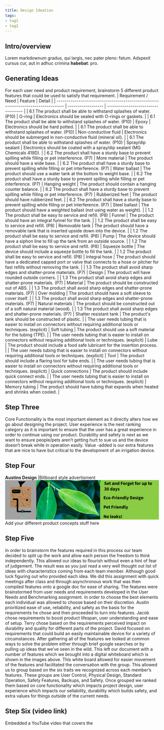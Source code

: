 ```yaml
---
title: Design Ideation
tags:
- tag1
- tag2
---
```


## Intro/overview

Lorem markdownum gradus, qui largis, nec pater pleno: fatum. Adspexit cursus
cur, aut in adhuc crimina **habebat**: pro.

## Generating Ideas

For each user need and product requirement, brainstorm 5 different product features that could be used to satisfy that requirement.
| Requirement / Need                                                                 | Feature            | Detail                              |
| ---------------------------------------------------------------------------------- | ------------------ | ----------------------------------- |
| 6.1 The product shall be able to withstand splashes of water. (P10)                | O-ring             | Electronics should be sealed with O-rings or gaskets. |
| 6.1 The product shall be able to withstand splashes of water. (P10)                | Epoxy              | Electronics should be hard potted.  |
| 6.1 The product shall be able to withstand splashes of water. (P10)                | Non-conductive fluid | Electronics should be submerged in non-conductive fluid (mineral oil). |
| 6.1 The product shall be able to withstand splashes of water. (P10)                | Spray/dip sealant  | Electronics should be coated with a spray/dip sealant (MG Chemicals 419D). |
| 6.2 The product shall have a sturdy base to prevent spilling while filling or pet interference. (P7) | More material      | The product should have a wide base. |
| 6.2 The product shall have a sturdy base to prevent spilling while filling or pet interference. (P7) | Water ballast      | The product should use a water tank at the bottom to weight base. |
| 6.2 The product shall have a sturdy base to prevent spilling while filling or pet interference. (P7) | Hanging weight     | The product should contain a hanging counter balance. |
| 6.2 The product shall have a sturdy base to prevent spilling while filling or pet interference. (P7) | Rubberized feet    | The product should have rubberized feet. |
| 6.2 The product shall have a sturdy base to prevent spilling while filling or pet interference. (P7) | Steel ballast      | The product should have a weighted ballast (not using water as weight). |
| 1.2 The product shall be easy to service and refill. (P8)                          | Funnel             | The product should have an integral funnel for the tank. |
| 1.2 The product shall be easy to service and refill. (P8)                          | Removable tank     | The product should have a removable tank that is inserted upside down into the device. |
| 1.2 The product shall be easy to service and refill. (P8)                          | Pump               | The device should have a siphon line to fill up the tank from an outside source. |
| 1.2 The product shall be easy to service and refill. (P8)                          | Squeeze bottle     | The device should include a squeeze bottle to fill the tank. |
| 1.2 The product shall be easy to service and refill. (P8)                          | Integral hose      | The product should have a dedicated capped port or valve that connects to a hose or pitcher for fast refills without removing the tank. |
| 1.3 The product shall avoid sharp edges and shatter-prone materials. (P7)          | Design             | The product will have rounded outside corners. |
| 1.3 The product shall avoid sharp edges and shatter-prone materials. (P7)          | Material           | The product should be constructed out of ABS. |
| 1.3 The product shall avoid sharp edges and shatter-prone materials. (P7)          | Over molding       | The product should have a soft sleeve to cover itself. |
| 1.3 The product shall avoid sharp edges and shatter-prone materials. (P7)          | Natural materials  | The product should be constructed out of a soft natural material (wood). |
| 1.3 The product shall avoid sharp edges and shatter-prone materials. (P7)          | Shatter resistant tank | The product's tank should be constructed of plastic. |
| The user needs tubing that is easier to install on connectors without requiring additional tools or techniques. (explicit) | Soft tubing        | The product should use a soft material for the tubing (TPE). |
| The user needs tubing that is easier to install on connectors without requiring additional tools or techniques. (explicit) | Lube               | The product should include a food safe lubricant for the insertion process. |
| The user needs tubing that is easier to install on connectors without requiring additional tools or techniques. (explicit) | Tool               | The product should include a flaring tool for tube ends. |
| The user needs tubing that is easier to install on connectors without requiring additional tools or techniques. (explicit) | Quick connections  | The product should include quick connect ends. |
| The user needs tubing that is easier to install on connectors without requiring additional tools or techniques. (explicit) | Memory tubing      | The product should have tubing that expands when heated and shrinks when cooled. |

## Step Three
Core Functionality is the most important element as it directly alters how we go about designing the project. 
User experience is the next ranking category as it is important to ensure that the user has a great experience in order to continue using our product.
Durability and safety is next as we want to ensure people/pets aren’t getting hurt to sue us and the device doesn’t break while in operation easily.
Value -added is our extra features that are nice to have but critical to the development of an irrigation device. 


## Step Four
**Austins Design**
|Billboard style advertisment 
![Austins Design Ideation](austinbilboard-1.png)
Add your different product concepts stuff here

## Step Five 
In order to brainstorm the features required in this process our team decided to split up the work and allow each person the freedom to think independently. This allowed our ideas to flourish without even a hint of fear of judgement. The result was as you just read a very well thought out list of ideas with characteristics coming from each team member. Although good luck figuring out who provided each idea. We did this assignment with quick meetings after class and through asynchronous work that was then compiled features onto a google doc for ease of sharing. The features were brainstormed from user needs and requirements developed in the User Needs and Benchmarking assignment. In order to choose the best elements each individual was allowed to choose based on their discretion. Austin prioritized ease of use, reliability, and safety as the basis for the requirements he chose and then proceeded to turn into features. Jacob chose requirements to boost product lifespan, user understanding and ease of setup. Terry chose based on the requirements perceived impact on durability and quality for different parts of the project. David focused on requirements that could build an easily maintainable device for a variety of circumstances. After gathering all of the features we looked at common ways to solve the problem either through brief google searches or by pulling up ideas that we’ve seen in the wild. This left our document with a number of features which we brought into a digital whiteboard which is shown in the images above. This white board allowed for easier movement of the features and facilitated the conversation with the group. This allowed us to group based on the six traits we recognized across each member’s features. These groups are User Control, Physical Design, Standard Operation, Safety Features, Backups, and Safety. Once grouped we ranked them based on core functionality which impacts project design, user experience which impacts our sellability, durability which builds safety, and extra values for things outside of the current needs.


## Step Six (video link)
Embedded a YouTube video that covers the 

